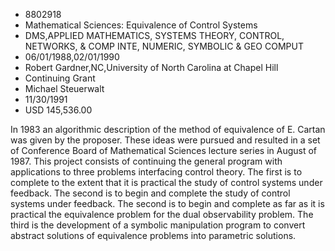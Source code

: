 
* 8802918
* Mathematical Sciences: Equivalence of Control Systems
* DMS,APPLIED MATHEMATICS, SYSTEMS THEORY, CONTROL, NETWORKS, & COMP INTE, NUMERIC, SYMBOLIC & GEO COMPUT
* 06/01/1988,02/01/1990
* Robert Gardner,NC,University of North Carolina at Chapel Hill
* Continuing Grant
* Michael Steuerwalt
* 11/30/1991
* USD 145,536.00

In 1983 an algorithmic description of the method of equivalence of E. Cartan
was given by the proposer. These ideas were pursued and resulted in a set of
Conference Board of Mathematical Sciences lecture series in August of 1987. This
project consists of continuing the general program with applications to three
problems interfacing control theory. The first is to complete to the extent that
it is practical the study of control systems under feedback. The second is to
begin and complete the study of control systems under feedback. The second is to
begin and complete as far as it is practical the equivalence problem for the
dual observability problem. The third is the development of a symbolic
manipulation program to convert abstract solutions of equivalence problems into
parametric solutions.

